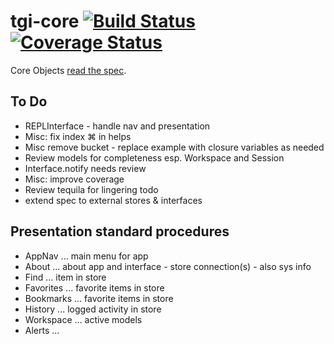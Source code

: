 # tgi-core [![Build Status](https://travis-ci.org/tgi-io/tgi-core.svg?branch=master)](https://travis-ci.org/tgi-io/tgi-core) [![Coverage Status](https://img.shields.io/coveralls/tgi-io/tgi-core.svg)](https://coveralls.io/r/tgi-io/tgi-core)

Core Objects [read the spec](spec/README.md).

To Do
---
- REPLInterface - handle nav and presentation
- Misc: fix index ⌘ in helps
- Misc remove bucket - replace example with closure variables as needed
- Review models for completeness esp. Workspace and Session
- Interface.notify needs review
- Misc: improve coverage
- Review tequila for lingering todo
- extend spec to external stores & interfaces

Presentation standard procedures
---
- AppNav ... main menu for app
- About ... about app and interface - store connection(s) - also sys info
- Find ... item in store
- Favorites ... favorite items in store
- Bookmarks ... favorite items in store
- History ... logged activity in store
- Workspace ... active models
- Alerts ...

